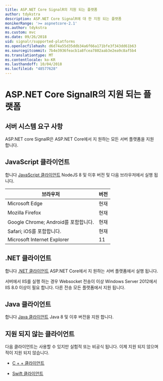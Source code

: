 ```yaml
---
title: ASP.NET Core SignalR의 지원 되는 플랫폼
author: tdykstra
description: ASP.NET Core SignalR에 대 한 지원 되는 플랫폼
monikerRange: '>= aspnetcore-2.1'
ms.author: tdykstra
ms.custom: mvc
ms.date: 09/26/2018
uid: signalr/supported-platforms
ms.openlocfilehash: d6d74a55d35ddb34a6f66a171bfe3f343dd61b63
ms.sourcegitcommit: 7b4e3936feacb1a8fcea7802aab3e2ea9c8af5b4
ms.translationtype: MT
ms.contentlocale: ko-KR
ms.lasthandoff: 10/04/2018
ms.locfileid: "48577628"
---
```

# <a name="aspnet-core-signalr-supported-platforms"></a>ASP.NET Core SignalR의 지원 되는 플랫폼

## <a name="server-system-requirements"></a>서버 시스템 요구 사항

ASP.NET core SignalR은 ASP.NET Core에서 지 원하는 모든 서버 플랫폼을 지원 합니다.

## <a name="javascript-client"></a>JavaScript 클라이언트

합니다 [JavaScript 클라이언트](https://www.npmjs.com/package/@aspnet/signalr) NodeJS 8 및 이후 버전 및 다음 브라우저에서 실행 됩니다.

| 브라우저 | 버전 |
| ------- | ------- |
| Microsoft Edge | 현재 |
| Mozilla Firefox | 현재 |
| Google Chrome; Android를 포함합니다. | 현재 |
| Safari; iOS를 포함합니다. | 현재 |
| Microsoft Internet Explorer | 11 |
 
## <a name="net-client"></a>.NET 클라이언트

합니다 [.NET 클라이언트](https://www.nuget.org/packages/Microsoft.AspNetCore.SignalR/) ASP.NET Core에서 지 원하는 서버 플랫폼에서 실행 됩니다.

서버에서 IIS를 실행 하는 경우 Websocket 전송이 이상 Windows Server 2012에서 IIS 8.0 이상이 필요 합니다. 다른 전송 모든 플랫폼에서 지원 됩니다.

## <a name="java-client"></a>Java 클라이언트

합니다 [Java 클라이언트](https://search.maven.org/artifact/com.microsoft.aspnet/signalr) Java 8 및 이후 버전을 지원 합니다.

## <a name="unsupported-clients"></a>지원 되지 않는 클라이언트

다음 클라이언트는 사용할 수 있지만 실험적 또는 비공식 됩니다. 이제 지원 되지 않으며 적이 지원 되지 않습니다.

* [C + + 클라이언트](https://github.com/aspnet/SignalR/tree/master/clients/cpp)

* [Swift 클라이언트](https://github.com/moozzyk/SignalR-Client-Swift)
